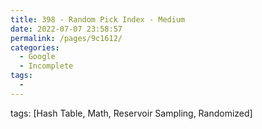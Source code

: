 ```yaml
---
title: 398 - Random Pick Index - Medium
date: 2022-07-07 23:58:57
permalink: /pages/9c1612/
categories:
  - Google
  - Incomplete
tags:
  - 
---
```

tags: [Hash Table, Math, Reservoir Sampling, Randomized]
